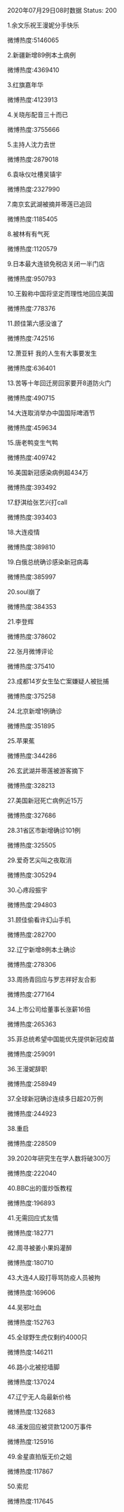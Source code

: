2020年07月29日08时数据
Status: 200

1.余文乐祝王漫妮分手快乐

微博热度:5146065

2.新疆新增89例本土病例

微博热度:4369410

3.红旗嘉年华

微博热度:4123913

4.关晓彤配音三十而已

微博热度:3755666

5.主持人沈力去世

微博热度:2879018

6.袁咏仪吐槽吴镇宇

微博热度:2327990

7.南京玄武湖被摘并蒂莲已追回

微博热度:1185405

8.被林有有气死

微博热度:1120579

9.日本最大连锁免税店关闭一半门店

微博热度:950793

10.王毅称中国将坚定而理性地回应美国

微博热度:778376

11.顾佳第六感没谁了

微博热度:742516

12.萧亚轩 我的人生有大事要发生

微博热度:636401

13.苦等十年回迁房回家要开8道防火门

微博热度:490715

14.大连取消举办中国国际啤酒节

微博热度:459634

15.唐老鸭变生气鸭

微博热度:409742

16.美国新冠感染病例超434万

微博热度:393492

17.舒淇给张艺兴打call

微博热度:393403

18.大连疫情

微博热度:389810

19.白俄总统确诊感染新冠病毒

微博热度:385997

20.soul崩了

微博热度:384353

21.李登辉

微博热度:378602

22.张月微博评论

微博热度:375410

23.成都14岁女生坠亡案嫌疑人被批捕

微博热度:375258

24.北京新增1例确诊

微博热度:351895

25.苹果蕉

微博热度:344286

26.玄武湖并蒂莲被游客摘下

微博热度:328213

27.美国新冠死亡病例近15万

微博热度:327686

28.31省区市新增确诊101例

微博热度:325505

29.爱奇艺尖叫之夜取消

微博热度:305294

30.心疼段振宇

微博热度:294803

31.顾佳偷看许幻山手机

微博热度:282700

32.辽宁新增8例本土确诊

微博热度:278306

33.周扬青回应与罗志祥好友合影

微博热度:277164

34.上市公司给董事长涨薪16倍

微博热度:265363

35.菲总统希望中国能优先提供新冠疫苗

微博热度:259091

36.王漫妮辞职

微博热度:258949

37.全球新冠确诊连续多日超20万例

微博热度:244923

38.重启

微博热度:228509

39.2020年研究生在学人数将破300万

微博热度:222040

40.BBC出的蛋炒饭教程

微博热度:196893

41.无需回应式友情

微博热度:182771

42.周寻被姜小果妈灌醉

微博热度:180710

43.大连4人殴打辱骂防疫人员被拘

微博热度:169606

44.吴邪吐血

微博热度:152763

45.全球野生虎仅剩约4000只

微博热度:146211

46.路小北被挖墙脚

微博热度:137024

47.辽宁无人岛最新价格

微博热度:132683

48.浦发回应被贷款1200万事件

微博热度:125916

49.金星直拍版无价之姐

微博热度:117867

50.索尼

微博热度:117645

